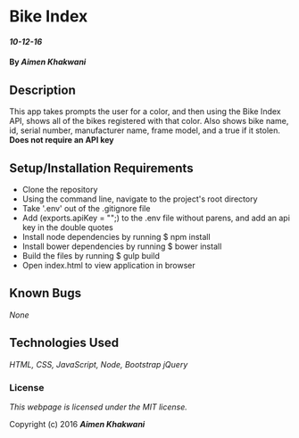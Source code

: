 # Bike Index

#### _10-12-16_

#### By _**Aimen Khakwani**_

## Description

This app takes prompts the user for a color, and then using the Bike Index API, shows all of the bikes registered with that color. Also shows bike name, id, serial number, manufacturer name, frame model, and a true if it stolen.
**Does not require an API key**

## Setup/Installation Requirements

* Clone the repository
* Using the command line, navigate to the project's root directory
* Take '.env' out of the .gitignore file
* Add (exports.apiKey = "";) to the .env file without parens, and add an api key in the double quotes
* Install node dependencies by running $ npm install
* Install bower dependencies by running $ bower install
* Build the files by running $ gulp build
* Open index.html to view application in browser

## Known Bugs

_None_

## Technologies Used

_HTML,
CSS,
JavaScript,
Node,
Bootstrap
jQuery_

### License

*This webpage is licensed under the MIT license.*

Copyright (c) 2016 **_Aimen Khakwani_**
